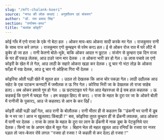 ```yaml
---
slug: "/mft-chalank-koeri"
source: "मगध की लोक कथाएं : अनुशाीलन एवं संचयन"
author: "डॉ. राम प्रसाद सिंह"
section: "वर्णाश्रम-कथा"
title: "चलांक कोइरी"
---
```

कोई गाँव में एगो राजा के एके गो बेटा हल । ओकर माय-बाप ओकरा सादी करके मर गेल । राजकुमार रानी के साथ राज करे लगल । राजकुमार एगो कुम्हइन से परेम करऽ हल। ई से ओकर रोज रात में घरे लौटे में कुबेर हो जा हल । रानी केतनो बोले-भूके, बाकि ओकर आदत न छूटल । संजोग से कुम्हरा एक दिन राजा के घर हीं पकड़ लेलक, आउ ठउरे जान मार देलक । त ओकरा भारी डर हो गेल। ऊ लास पचावे ला एगो कोइरी के खेत में ले गेल, आउ लाठी के सहारे ओकरा खड़ा कर देलक। दू चार गो भंटा तोड़ के ओकरा फाँड़ा में रख देलक, आउ दू चार गो ओहिजा गिरा भी देलक । 

कोइरिया ओती घड़ी खेते में सूतल हल । उठल तो देखलक कि आज चोर पकड़ा गेल। लाठी उठौलक आउ सहेट के एक पटकन कनपटी में जमौलक त ऊ गिर गेल। कोरिया भिरी जा के देखलक तो राजा साहेब हलऽ। अब ओकर हवासे गुम हो गेल । ऊ छटपटाइत घरे गेल आठ मेहररुआ से ई सब हाल कहलक । ऊ कहकई कि एतने में घबड़ा गेल । हम कहइत हिवऽ से करऽ । राजा के महल के दुरा पर जा के ओकरे बोली में रानीजी  के पुकारऽ, आउ जे कहतवऽ से आन के कर दिहँ। 

कोइरी ओही घड़ी उहाँ गेल, आउ रानी के बोलौलक। रानी भीतर ही से कहलन कि ''ढंकनी भर पानी में डूब के न मर जा ! आज न खुलतवऽ किंबाड़ी !'' बस, कोइरिया तुरत कुम्हार हीं से ढँकनी लवलक, आउ ओकरा में पानी भर देलक । राजा के लास के महल के दुरा पर लान के ढँकनी में नाक डुबा के पेटकुनिये पार देलक। फिनो जा के अप्पन खेत में सूत गेल । बिहान भेल तो महल खुलल आउ रनियाँ के रजवा पर नजर पड़ल तो जार-बेजार रोवे लगल ''रजवा हो रजवा ! जे कहली से कर देलऽ हो रजवा !'' 
